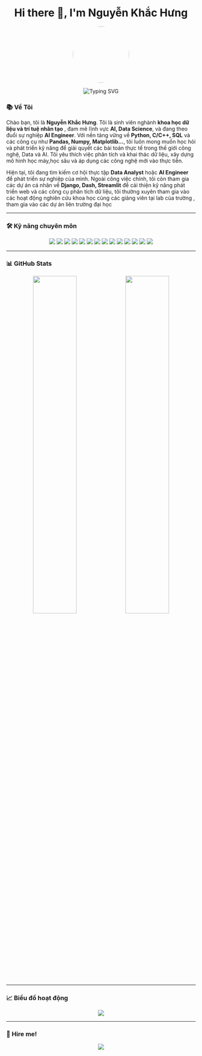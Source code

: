 <h1 align="center">Hi there 👋, I'm Nguyễn Khắc Hưng</h1>

<p align="center">
  <!-- 👉 Thay link avatar bên dưới bằng ảnh GIF của anh -->
  <img src="https://i.imgur.com/TpYuBS7.gif" width="150" height="150" style="border-radius: 50%;" />
</p>

<p align="center">
  <img src="https://readme-typing-svg.demolab.com?font=Fira+Code&size=22&duration=2000&pause=1000&color=2F91E4&center=true&vCenter=true&width=600&lines=Chào+mừng+đến+GitHub+của+mình!;Mình+là+AI+Engineer;Data+Analyst;Data+Engineer;Python%2C+C%2FC%2B%2B%2C+SQL%2C+và+hơn+thế+nữa!" alt="Typing SVG" />
</p>


### 📚 **Về Tôi**

Chào bạn, tôi là **Nguyễn Khắc Hưng**. Tôi là sinh viên nghành **khoa học dữ liệu và trí tuệ nhân tạo** , đam mê lĩnh vực **AI, Data Science**, và đang theo đuổi sự nghiệp **AI Engineer**. Với nền tảng vững về **Python, C/C++, SQL** và các công cụ như **Pandas, Numpy, Matplotlib...**, tôi luôn mong muốn học hỏi và phát triển kỹ năng để giải quyết các bài toán thực tế trong thế giới công nghệ, Data và AI. Tôi yêu thích việc phân tích và khai thác dữ liệu, xây dựng mô hình học máy,học sâu và áp dụng các công nghệ mới vào thực tiễn. 

Hiện tại, tôi đang tìm kiếm cơ hội thực tập **Data Analyst** hoặc **AI Engineer** để phát triển sự nghiệp của mình. Ngoài công việc chính, tôi còn tham gia các dự án cá nhân về **Django, Dash, Streamlit** để cải thiện kỹ năng phát triển web và các công cụ phân tích dữ liệu, tôi thường xuyên tham gia vào các hoạt động nghiên cứu khoa học cùng các giảng viên tại lab của trường , tham gia vào các dự án liên trường đại học

---


### 🛠️ Kỹ năng chuyên môn

<p align="center">
  <img src="https://img.shields.io/badge/Python-3776AB?style=for-the-badge&logo=python&logoColor=white"/>
  <img src="https://img.shields.io/badge/C/C++-00599C?style=for-the-badge&logo=c%2B%2B&logoColor=white"/>
  <img src="https://img.shields.io/badge/SQL-025E8C?style=for-the-badge&logo=postgresql&logoColor=white"/>
  <img src="https://img.shields.io/badge/Pandas-150458?style=for-the-badge&logo=pandas&logoColor=white"/>
  <img src="https://img.shields.io/badge/Numpy-013243?style=for-the-badge&logo=numpy&logoColor=white"/>
  <img src="https://img.shields.io/badge/Matplotlib-11557C?style=for-the-badge&logo=plotly&logoColor=white"/>
  <img src="https://img.shields.io/badge/Seaborn-2E3A59?style=for-the-badge&logo=python&logoColor=white"/>
  <img src="https://img.shields.io/badge/Plotly-3F4F75?style=for-the-badge&logo=plotly&logoColor=white"/>
  <img src="https://img.shields.io/badge/Scikit--learn-F7931E?style=for-the-badge&logo=scikitlearn&logoColor=white"/>
  <img src="https://img.shields.io/badge/Dash-00ADB5?style=for-the-badge&logo=python&logoColor=white"/>
  <img src="https://img.shields.io/badge/Streamlit-FF4B4B?style=for-the-badge&logo=streamlit&logoColor=white"/>
  <img src="https://img.shields.io/badge/Django-092E20?style=for-the-badge&logo=django&logoColor=white"/>
  <img src="https://img.shields.io/badge/Pygame-000000?style=for-the-badge&logo=python&logoColor=white"/>
  <img src="https://img.shields.io/badge/PostgreSQL-4169E1?style=for-the-badge&logo=postgresql&logoColor=white"/>
</p>

---

### 📊 GitHub Stats

<p align="center">
  <img src="https://github-readme-stats.vercel.app/api?username=HungNguyenKhac2005&show_icons=true&theme=radical&hide_border=true" width="48%" />
  <img src="https://github-readme-streak-stats.herokuapp.com?user=hunghocgioi&theme=radical&hide_border=true" width="48%" />
</p>

---

### 📈 Biểu đồ hoạt động

<p align="center">
  <img src="https://github-readme-activity-graph.vercel.app/graph?username=hunghocgioi&theme=react-dark&hide_border=true&area=true" />
</p>

---

### 💼 Hire me!

<p align="center">
  <a href="https://drive.google.com/drive/folders/1ytKPDg-L2k-95AUDHsOIhLuR7CVZgzm-" target="_blank">
    <img src="https://img.shields.io/badge/Hire%20Me-Portfolio-informational?style=for-the-badge&logo=linkedin&logoColor=white&color=0A66C2" />
  </a>
</p>
